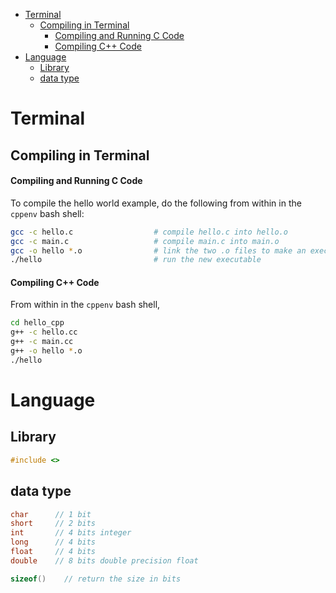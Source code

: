 - [Terminal](#terminal)
  - [Compiling in Terminal](#compiling-in-terminal)
      - [Compiling and Running C Code](#compiling-and-running-c-code)
      - [Compiling C++ Code](#compiling-c-code)
- [Language](#language)
  - [Library](#library)
  - [data type](#data-type)

# Terminal
Compiling in Terminal
---
#### Compiling and Running C Code
To compile the hello world example, do the following from within in the `cppenv` bash shell:
```bash
gcc -c hello.c                  # compile hello.c into hello.o
gcc -c main.c                   # compile main.c into main.o
gcc -o hello *.o                # link the two .o files to make an executable
./hello                         # run the new executable
```

#### Compiling C++ Code

From within in the `cppenv` bash shell,
```bash
cd hello_cpp
g++ -c hello.cc
g++ -c main.cc
g++ -o hello *.o
./hello
```
# Language

## Library
```c
#include <>
```

## data type
```c
char      // 1 bit
short     // 2 bits
int       // 4 bits integer
long      // 4 bits
float     // 4 bits 
double    // 8 bits double precision float

sizeof()    // return the size in bits
```